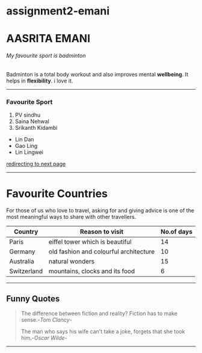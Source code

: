 # assignment2-emani
# AASRITA EMANI
###### My favourite sport is badminton
Badminton is a total body workout and also improves mental **wellbeing**. It helps in **flexibility**. i love it.

-----

### Favourite Sport
1. PV sindhu
2. Saina Nehwal
3. Srikanth Kidambi

* Lin Dan 
* Gao Ling
* Lin Lingwei<br>

[redirecting to next page](AboutMe.md)

---

# Favourite Countries
For those of us who love to travel, asking for and giving advice is one of the most meaningful ways to share with other travellers.

| **Country** | **Reason to visit**      | **No.of days** |
|-------------|--------------------------|----------------|
| Paris       | eiffel tower which is beautiful| 14 |
| Germany     | old fashion and colourful architecture| 10 |
| Australia   | natural wonders| 15 |
| Switzerland | mountains, clocks and its food | 6 |

---
## Funny Quotes

> The difference between fiction and reality? Fiction has to make sense.-_Tom Clancy_-
>       
> The man who says his wife can't take a joke, forgets that she took him.-_Oscar Wilde_-

---